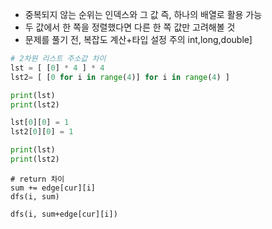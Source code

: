 * 중복되지 않는 순위는 인덱스와 그 값 즉, 하나의 배열로 활용 가능
* 두 값에서 한 쪽을 정렬했다면 다른 한 쪽 값만 고려해볼 것
* 문제를 풀기 전, 복잡도 계산+타입 설정 주의 int,long,double]

```python
# 2차원 리스트 주소값 차이
lst = [ [0] * 4 ] * 4
lst2= [ [0 for i in range(4)] for i in range(4) ]

print(lst)
print(lst2)

lst[0][0] = 1
lst2[0][0] = 1

print(lst)
print(lst2)
```

```
# return 차이
sum += edge[cur][i] 
dfs(i, sum)

dfs(i, sum+edge[cur][i])
```
